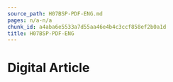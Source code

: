```yaml
---
source_path: H07BSP-PDF-ENG.md
pages: n/a-n/a
chunk_id: a4aba6e5533a7d55aa46e4b4c3ccf858ef2b0a1d
title: H07BSP-PDF-ENG
---
```

# Digital Article
